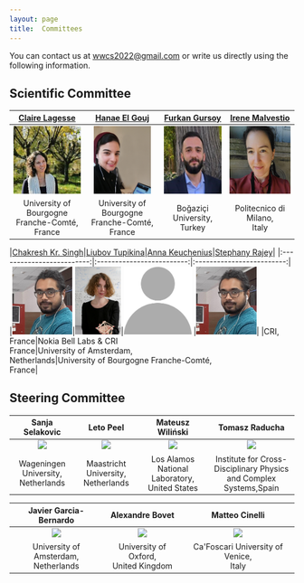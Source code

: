 ```yaml
---
layout: page
title:  Committees
---
```



You can contact us at [wwcs2022@gmail.com](mailto:wwwcs2022@gmail.com) or write us directly using the following information.

## Scientific Committee

|[Claire Lagesse](http://thema.univ-fcomte.fr/page_personnelle/clagesse)|[Hanae El Gouj](http://thema.univ-fcomte.fr/page_personnelle/hanae)|[Furkan Gursoy](https://furkangursoy.github.io)|[Irene Malvestio](https://www.som.polimi.it/people/malvestio-irene/)|
|:-------------------------:|:-------------------------:|:-------------------------:|:-------------------------:|
|<img src="/assets/image/claire.jpg" height="120px"  />|<img src="/assets/image/hanae.jpg" height="120px"  />|<img src="/assets/image/furkan.png" height="120px"  />|<img src="/assets/image/irene_malvestio.jpg" height="120px"  /> | 
|University of Bourgogne <br> Franche-Comté, France|University of Bourgogne <br> Franche-Comté, France|Boğaziçi University, <br> Turkey|Politecnico di Milano, <br> Italy|

|[Chakresh Kr. Singh](https://chakreshiitgn.github.io/)|[Liubov Tupikina](https://sites.google.com/view/liubovkmatematike/)|[Anna Keuchenius](https://www.uva.nl/en/profile/k/e/a.keuchenius/a.keuchenius.html)|[Stephany Rajey](https://lib.u-bourgogne.fr/en/equipe/rajeh-stephany-2)|
|:-------------------------:|:-------------------------:|:-------------------------:|
|<img src="/assets/image/chakresh.png" height="120px"  />|<img src="/assets/image/liubov.png" height="120px"  />|<img src="/assets/image/blank.png" height="120px"  /> |<img src="/assets/image/chakresh.png" height="120px"  />|
|CRI, <br> France|Nokia Bell Labs & CRI <br> France|University of Amsterdam, <br> Netherlands|University of Bourgogne Franche-Comté,<br> France|


## Steering Committee

|Sanja Selakovic|Leto Peel|Mateusz Wiliński|Tomasz Raducha|
|:-------------------------:|:-------------------------:|:-------------------------:|:-------------------------:|
|<img src="/assets/image/sanja_150.jpg" height="120px" /> | <img src="/assets/image/leopen_150.jpg" height="120px" /> | <img src="/assets/image/mateusz_150.jpg" height="120px"  /> | <img src="/assets/image/tomasz.jpg" height="120px"  />|
|Wageningen University, <br> Netherlands|Maastricht University, <br> Netherlands|Los Alamos National Laboratory, <br> United States|Institute for Cross-Disciplinary Physics <br> and Complex Systems,Spain|

|Javier Garcia-Bernardo|Alexandre Bovet|Matteo Cinelli|
|:-------------------------:|:-------------------------:|:-------------------------:|
|<img src="/assets/image/javier_150.jpg" height="120px" /> | <img src="/assets/image/alex.jpg" height="120px"/> | <img src="/assets/image/matteo.jpg" height="120px"  />|
|University of Amsterdam, <br> Netherlands| University of Oxford, <br> United Kingdom|Ca'Foscari University of Venice, <br> Italy|
